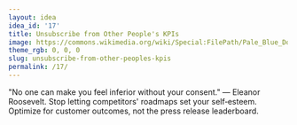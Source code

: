```yaml
---
layout: idea
idea_id: '17'
title: Unsubscribe from Other People's KPIs
image: https://commons.wikimedia.org/wiki/Special:FilePath/Pale_Blue_Dot_from_Voyager_1_-_PIA23645.png
theme_rgb: 0, 0, 0
slug: unsubscribe-from-other-peoples-kpis
permalink: /17/
---
```


"No one can make you feel inferior without your consent." — Eleanor Roosevelt. Stop letting competitors' roadmaps set your self‑esteem. Optimize for customer outcomes, not the press release leaderboard.
